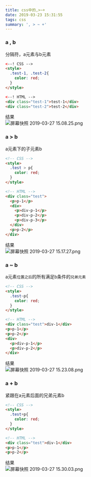 ```yaml
---
title: css中的,>~+
date: 2019-03-23 15:31:55
tags: css
summary: ', > ~ +'
---
```

<a name="4508967c"></a>
### a , b
分隔符，a元素与b元素
```html
<--! CSS -->
<style>
  .test-1, .test-2{
  	color: red;
  }
</style>

<--! HTML -->
<div class="test-1">test-1</div>
<div class="test-2">test-2</div>
```
结果<br />![屏幕快照 2019-03-27 15.08.25.png](https://cdn.nlark.com/yuque/0/2019/png/115449/1553670614366-1d7f3869-6c9f-4c69-bb3f-79f0ce01d4a3.png#align=left&display=inline&height=51&name=%E5%B1%8F%E5%B9%95%E5%BF%AB%E7%85%A7%202019-03-27%2015.08.25.png&originHeight=51&originWidth=99&size=8159&status=done&width=99)
<a name="721a26d4"></a>
### a > b
a元素下的子元素b
```html
<!-- CSS -->
<style>
  .test > p{
  	color: red;
  }
</style>

<!-- HTML -->
<div class="test">
  <p>p-1</p>
  <div>
    <p>div-p-1</p>
    <p>div-p-2</p>
    <p>div-p-3</p>
  </div>
  <p>p-2</p>
</div>
```
结果<br />![屏幕快照 2019-03-27 15.17.27.png](https://cdn.nlark.com/yuque/0/2019/png/115449/1553671063423-2ade6894-35f9-420a-84ee-3fb32d9c47c5.png#align=left&display=inline&height=185&name=%E5%B1%8F%E5%B9%95%E5%BF%AB%E7%85%A7%202019-03-27%2015.17.27.png&originHeight=185&originWidth=114&size=10437&status=done&width=114)<br />
<a name="a32a950d"></a>
### a ~ b
a元素`位置之后`的所有满足b条件的`兄弟元素`
```html
<!-- CSS -->
<style>
  .test~p{
  	color: red;
  }
</style>

<!-- HTML -->
<div class="test">div-1</div>
<p>p-1</p>
<p>p-2</p>
<div>
  <p>div-p-1</p>
  <p>div-p-2</p>
</div>
```
结果<br />![屏幕快照 2019-03-27 15.23.08.png](https://cdn.nlark.com/yuque/0/2019/png/115449/1553671419825-494cb7bb-d57a-4d7c-83a0-c2aa90509324.png#align=left&display=inline&height=181&name=%E5%B1%8F%E5%B9%95%E5%BF%AB%E7%85%A7%202019-03-27%2015.23.08.png&originHeight=181&originWidth=109&size=10467&status=done&width=109)
<a name="4cc0d03c"></a>
### a + b
紧跟在a元素后面的兄弟元素b
```html
<!-- CSS -->
<style>
  .test+p{
  	color: red;
  }
</style>

<!-- HTML -->
<div class="test">div-1</div>
<p>p-1</p>
<p>p-2</p>
```
结果<br />![屏幕快照 2019-03-27 15.30.03.png](https://cdn.nlark.com/yuque/0/2019/png/115449/1553671820826-0fc664c2-044d-4064-be3f-b3c9bb1a1557.png#align=left&display=inline&height=114&name=%E5%B1%8F%E5%B9%95%E5%BF%AB%E7%85%A7%202019-03-27%2015.30.03.png&originHeight=114&originWidth=121&size=8997&status=done&width=121)